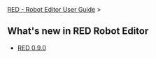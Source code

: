<html>
<head>
<link href="PLUGINS_ROOT/org.robotframework.ide.eclipse.main.plugin.doc.user/help/style.css" rel="stylesheet" type="text/css"/>
</head>
<body>
<a href="RED/../../help/index.html">RED - Robot Editor User Guide</a> &gt; 
    <h2>What's new in RED Robot Editor</h2>
<ul>
<li><a href="RED/../../help/whats_new/0_9_0.html">RED 0.9.0</a>
</li>
</ul>
</body>
</html>